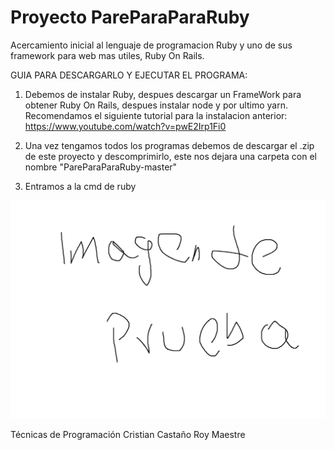 # Proyecto PareParaParaRuby

Acercamiento inicial al lenguaje de programacion Ruby y uno de sus framework para web mas utiles, Ruby On Rails.

GUIA PARA DESCARGARLO Y EJECUTAR EL PROGRAMA:
1. Debemos de instalar Ruby, despues descargar un FrameWork para obtener Ruby On Rails, despues instalar node y por ultimo yarn. Recomendamos el siguiente tutorial para la instalacion anterior: https://www.youtube.com/watch?v=pwE2Irp1Fi0

2. Una vez tengamos todos los programas debemos de descargar el .zip de este proyecto y descomprimirlo, este nos dejara una carpeta con el nombre "PareParaParaRuby-master"

3. Entramos a la cmd de ruby 

![Imagen d Prueba](https://github.com/Royk8/PareParaParaRuby/blob/master/prueba.png)

Técnicas de Programación
Cristian Castaño
Roy Maestre
